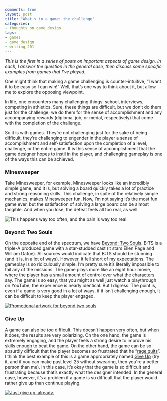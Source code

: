 ```yaml
---
comments: true
layout: post
title: "What's in a game: the challenge"
categories:
- thoughts_on_game_design
tags:
- games
- game_design
- writing_201
---
```


*This is the first in a series of posts on important aspects of game design. In each, I answer the question in the general case, then discuss some specific examples from games that I’ve played.*


One might think that making a game challenging is counter-intuitive, “I want it to be easy so I can win!” Well, that’s one way to think about it, but allow me to explore the opposing viewpoint.


In life, one encounters many challenging things: school, interviews, competing in athletics. Sure, these things are difficult, but we don’t do them just for the challenge; we do them for the sense of accomplishment and any accompanying rewards (diploma, job, or medal, respectively) that come with the completion of the challenge.


So it is with games. They’re not challenging just for the sake of being difficult, they’re challenging to engender in the player a sense of accomplishment and self-satisfaction upon the completion of a level, challenge, or the entire game. It is this sense of accomplishment that the game designer hopes to instil in the player, and challenging gameplay is one of the ways this can be achieved.


### Minesweeper
Take Minesweeper, for example. Minesweeper looks like an incredibly simple game, and it is, but solving a board quickly takes a lot of practice and strong reasoning skills. This challenge, in spite of the relatively simple mechanics, makes Minesweeper fun. Now, I’m not saying it’s the most fun game ever, but the satisfaction of solving a large board can be almost tangible. And when you lose, the defeat feels all too real, as well.

![This happens way too often, and the pain is way too real.][minesweeper-image]

### Beyond: Two Souls
On the opposite end of the spectrum, we have [Beyond: Two Souls][bts-wikipedia]. B:TS is a triple-A produced game with a star-studded cast (it stars Ellen Page and William Dafoe). All sources would indicate that B:TS should be stunning (and it is, in a lot of ways). However, it fell short of my expectations. The gameplay is so ridiculously simple, I’m pretty sure it’s literally impossible to fail any of the missions. The game plays more like an eight hour movie, where the player has a small amount of control over what the characters say. The game is so easy, that you might as well just watch a playthrough on YouTube; the experience is nearly identical. But I digress. The point is, even if a game is very good in a lot of ways, if it isn’t challenging enough, it can be difficult to keep the player engaged.

[![Promotional artwork for beyond two souls][bts-image]][bts-video]

### Give Up
A game can also be *too* difficult. This doesn’t happen very often, but when it does, the results are very polarizing. On the one hand, the game is extremely engaging, and the player feels a strong desire to improve his skills enough to beat the game. On the other hand, the game can be so absurdly difficult that the player becomes so frustrated that he “[rage quits][rage-quit-link]”. I think the best example of this is a game appropriately named [Give Up][give-up-link] (try it, and if you can make past level 25 without swearing, then you're a better person than me). In this case, it’s okay that the game is so difficult and frustrating because that’s exactly what the designer intended. In the general case, however, it’s a problem if a game is so difficult that the player would rather give up than continue playing.

[![Just give up, already.][give-up-image]][give-up-link]

[minesweeper-image]: https://pbs.twimg.com/media/BSukHMyCEAAaYxC.png:large

[bts-wikipedia]: http://en.wikipedia.org/wiki/Beyond:_Two_Souls
[bts-image]: http://ps4daily.com/wp-content/uploads/2014/04/Beyond-Two-Souls.jpg
[bts-video]: http://youtu.be/UI2Y5gsE0d0

[give-up-image]: http://laughingsquid.com/wp-content/uploads/giveupscreen1.jpg
[give-up-link]: http://armorgames.com/play/13662/give-up

[rage-quit-link]: http://www.urbandictionary.com/define.php?term=Rage+Quitting

